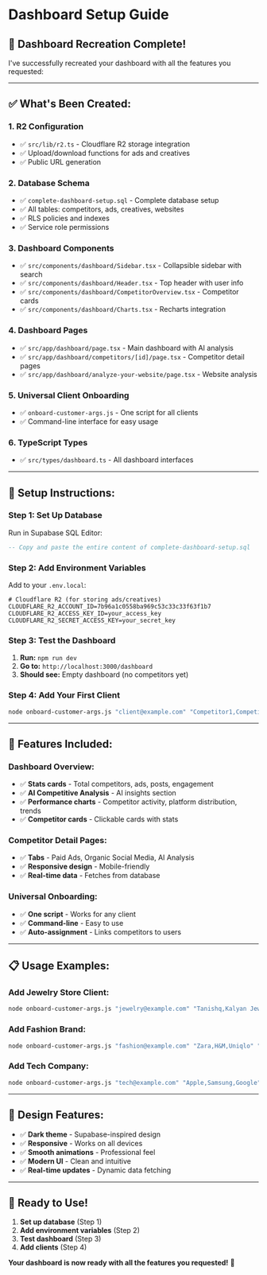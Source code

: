 # Dashboard Setup Guide

## 🎉 **Dashboard Recreation Complete!**

I've successfully recreated your dashboard with all the features you requested:

---

## ✅ **What's Been Created:**

### **1. R2 Configuration**

- ✅ `src/lib/r2.ts` - Cloudflare R2 storage integration
- ✅ Upload/download functions for ads and creatives
- ✅ Public URL generation

### **2. Database Schema**

- ✅ `complete-dashboard-setup.sql` - Complete database setup
- ✅ All tables: competitors, ads, creatives, websites
- ✅ RLS policies and indexes
- ✅ Service role permissions

### **3. Dashboard Components**

- ✅ `src/components/dashboard/Sidebar.tsx` - Collapsible sidebar with search
- ✅ `src/components/dashboard/Header.tsx` - Top header with user info
- ✅ `src/components/dashboard/CompetitorOverview.tsx` - Competitor cards
- ✅ `src/components/dashboard/Charts.tsx` - Recharts integration

### **4. Dashboard Pages**

- ✅ `src/app/dashboard/page.tsx` - Main dashboard with AI analysis
- ✅ `src/app/dashboard/competitors/[id]/page.tsx` - Competitor detail pages
- ✅ `src/app/dashboard/analyze-your-website/page.tsx` - Website analysis

### **5. Universal Client Onboarding**

- ✅ `onboard-customer-args.js` - One script for all clients
- ✅ Command-line interface for easy usage

### **6. TypeScript Types**

- ✅ `src/types/dashboard.ts` - All dashboard interfaces

---

## 🚀 **Setup Instructions:**

### **Step 1: Set Up Database**

Run in Supabase SQL Editor:

```sql
-- Copy and paste the entire content of complete-dashboard-setup.sql
```

### **Step 2: Add Environment Variables**

Add to your `.env.local`:

```env
# Cloudflare R2 (for storing ads/creatives)
CLOUDFLARE_R2_ACCOUNT_ID=7b96a1c0558ba969c53c33c33f63f1b7
CLOUDFLARE_R2_ACCESS_KEY_ID=your_access_key
CLOUDFLARE_R2_SECRET_ACCESS_KEY=your_secret_key
```

### **Step 3: Test the Dashboard**

1. **Run:** `npm run dev`
2. **Go to:** `http://localhost:3000/dashboard`
3. **Should see:** Empty dashboard (no competitors yet)

### **Step 4: Add Your First Client**

```bash
node onboard-customer-args.js "client@example.com" "Competitor1,Competitor2,Competitor3" "Industry Name"
```

---

## 🎯 **Features Included:**

### **Dashboard Overview:**

- ✅ **Stats cards** - Total competitors, ads, posts, engagement
- ✅ **AI Competitive Analysis** - AI insights section
- ✅ **Performance charts** - Competitor activity, platform distribution, trends
- ✅ **Competitor cards** - Clickable cards with stats

### **Competitor Detail Pages:**

- ✅ **Tabs** - Paid Ads, Organic Social Media, AI Analysis
- ✅ **Responsive design** - Mobile-friendly
- ✅ **Real-time data** - Fetches from database

### **Universal Onboarding:**

- ✅ **One script** - Works for any client
- ✅ **Command-line** - Easy to use
- ✅ **Auto-assignment** - Links competitors to users

---

## 📋 **Usage Examples:**

### **Add Jewelry Store Client:**

```bash
node onboard-customer-args.js "jewelry@example.com" "Tanishq,Kalyan Jewellers,PC Jeweller" "Gold & Diamond Jewelry"
```

### **Add Fashion Brand:**

```bash
node onboard-customer-args.js "fashion@example.com" "Zara,H&M,Uniqlo" "Fashion Retail"
```

### **Add Tech Company:**

```bash
node onboard-customer-args.js "tech@example.com" "Apple,Samsung,Google" "Technology"
```

---

## 🎨 **Design Features:**

- ✅ **Dark theme** - Supabase-inspired design
- ✅ **Responsive** - Works on all devices
- ✅ **Smooth animations** - Professional feel
- ✅ **Modern UI** - Clean and intuitive
- ✅ **Real-time updates** - Dynamic data fetching

---

## 🚀 **Ready to Use!**

1. **Set up database** (Step 1)
2. **Add environment variables** (Step 2)
3. **Test dashboard** (Step 3)
4. **Add clients** (Step 4)

**Your dashboard is now ready with all the features you requested!** 🎉

